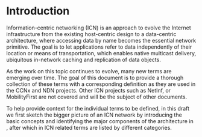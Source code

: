 # Introduction

Information-centric networking (ICN) is an approach to evolve the Internet infrastructure from the existing host-centric design to a data-centric architecture, where accessing data by name becomes the essential network primitive. The goal is to let applications refer to data independently of their location or means of transportation, which enables native multicast delivery, ubiquitous in-network caching and replication of data objects.

As the work on this topic continues to evolve, many new terms are emerging over time. The goal of this document is to provide a thorough collection of these terms with a corresponding definition as they are used in the CCNx and NDN projects.  Other ICN projects such as NetInf<!-- [](#netinf) , XIA <!-- [](#xia) -->, or MobilityFirst <!-- [](#mobility-first) --> are not covered and will be the subject of other documents.

To help provide context for the individual terms to be defined, in this draft we first sketch the bigger picture of an ICN network by introducing the basic concepts and identifying the major components of the architecture in [](#a-sketch-of-the-big-picture-of-icn), after which in [](#terms-by-category) ICN related terms are listed by different categories.
